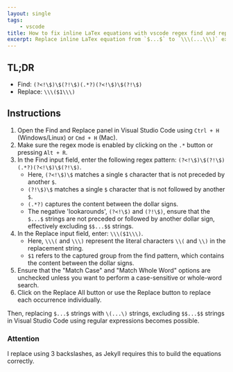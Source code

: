 ```yaml
---
layout: single
tags:
    - vscode
title: How to fix inline LaTex equations with vscode regex find and replace
excerpt: Replace inline LaTex equation from `$...$` to `\\\(...\\\)` excluding `$``$...$``$` in VSCode
---
```


## TL;DR

- Find: `(?<!\$)\$(?!\$)(.*?)(?<!\$)\$(?!\$)`
- Replace: `\\\($1\\\)`

## Instructions

1. Open the Find and Replace panel in Visual Studio Code using `Ctrl + H` (Windows/Linux) or `Cmd + H` (Mac).
2. Make sure the regex mode is enabled by clicking on the `.*` button or pressing `Alt + R`.
3. In the Find input field, enter the following regex pattern: `(?<!\$)\$(?!\$)(.*?)(?<!\$)\$(?!\$)`.
   - Here, `(?<!\$)\$` matches a single `$` character that is not preceded by another `$`.
   - `(?!\$)\$` matches a single `$` character that is not followed by another `$`.
   - `(.*?)` captures the content between the dollar signs.
   - The negative 'lookarounds', `(?<!\$)` and `(?!\$)`, ensure that the `$...$` strings are not preceded or followed by another dollar sign, effectively excluding `$$...$$` strings.
4. In the Replace input field, enter: `\\\($1\\\)`.
   - Here, `\\\(` and `\\\)` represent the literal characters `\\(` and `\\)` in the replacement string.
   - `$1` refers to the captured group from the find pattern, which contains the content between the dollar signs.
5. Ensure that the "Match Case" and "Match Whole Word" options are unchecked unless you want to perform a case-sensitive or whole-word search.
6. Click on the Replace All button or use the Replace button to replace each occurrence individually.

Then, replacing `$...$` strings with `\(...\)` strings, excluding `$$...$$` strings in Visual Studio Code using regular expressions becomes possible.

### Attention

I replace using 3 backslashes, as Jekyll requires this to build the equations correctly.